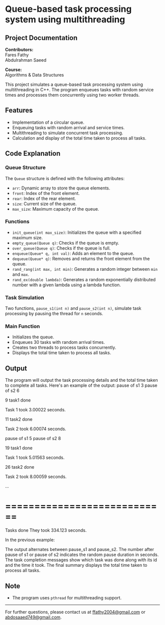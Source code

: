 # Queue-based task processing system using multithreading

## Project Documentation

**Contributors:**  
Fares Fathy  
Abdulrahman Saeed

**Course:**  
Algorithms & Data Structures

This project simulates a queue-based task processing system using multithreading in C++. The program enqueues tasks with random service times and processes them concurrently using two worker threads.

## Features

- Implementation of a circular queue.
- Enqueuing tasks with random arrival and service times.
- Multithreading to simulate concurrent task processing.
- Calculation and display of the total time taken to process all tasks.

## Code Explanation

### Queue Structure

The `Queue` structure is defined with the following attributes:
- `arr`: Dynamic array to store the queue elements.
- `front`: Index of the front element.
- `rear`: Index of the rear element.
- `size`: Current size of the queue.
- `max_size`: Maximum capacity of the queue.

### Functions

- `init_queue(int max_size)`: Initializes the queue with a specified maximum size.
- `empty_queue(Queue q)`: Checks if the queue is empty.
- `over_queue(Queue q)`: Checks if the queue is full.
- `enqueue(Queue* q, int val)`: Adds an element to the queue.
- `dequeue(Queue* q)`: Removes and returns the front element from the queue.
- `rand_rang(int max, int min)`: Generates a random integer between `min` and `max`.
- `rand_ex(double lambda)`: Generates a random exponentially distributed number with a given lambda using a lambda function.

### Task Simulation

Two functions, `pause_s1(int n)` and `pause_s2(int n)`, simulate task processing by pausing the thread for `n` seconds.

### Main Function

- Initializes the queue.
- Enqueues 30 tasks with random arrival times.
- Creates two threads to process tasks concurrently.
- Displays the total time taken to process all tasks.

## Output

The program will output the task processing details and the total time taken to complete all tasks.
Here's an example of the output:
pause of s1
 3
pause of s2
 6

9 task1 done

Task 1 took 3.00022 seconds.

11 task2 done

Task 2 took 6.00074 seconds.


pause of s1
 5
pause of s2
 8

19 task1 done

Task 1 took 5.01563 seconds.

26 task2 done

Task 2 took 8.00059 seconds.

...

============================
============================
Tasks done
They took 334.123 seconds.

In the previous example:

The output alternates between pause_s1 and pause_s2.
The number after pause of s1 or pause of s2 indicates the random pause duration in seconds.
The task completion messages show which task was done along with its id and the time it took.
The final summary displays the total time taken to process all tasks.

## Note
- The program uses `pthread` for multithreading support.

---

For further questions, please contact us at [ffathy2004@gmail.com](mailto:ffathy2004@gmail.com) or [abdosaaed749@gmail.com](mailto:ffathy2004@gmail.com). 
